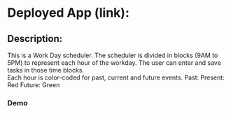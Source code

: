# Deployed App (link): 



## Description:

This is a Work Day scheduler. 
The scheduler is divided in blocks (9AM to 5PM) to represent each hour of the workday. The user can enter and save tasks in those time blocks.  
        Each hour is color-coded for past, current and future events.
        Past: 
        Present: Red 
        Future: Green 


### Demo

